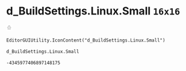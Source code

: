# d_BuildSettings.Linux.Small `16x16`
<img src="/img/d_BuildSettings.Linux.Small.png" width=16 height=16>

``` CSharp
EditorGUIUtility.IconContent("d_BuildSettings.Linux.Small")
```
```
d_BuildSettings.Linux.Small
```
```
-4345977406897148175
```
